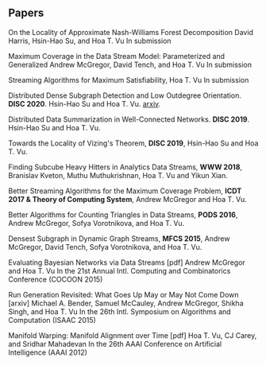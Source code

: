 ## Papers 

On the Locality of Approximate Nash-Williams Forest Decomposition 
David Harris, Hsin-Hao Su, and Hoa T. Vu 
In submission

Maximum Coverage in the Data Stream Model: Parameterized and Generalized
Andrew McGregor, David Tench, and Hoa T. Vu
In submission

Streaming Algorithms for Maximum Satisfiability, Hoa T. Vu
In submission

Distributed Dense Subgraph Detection and Low Outdegree Orientation. **DISC 2020**. Hsin-Hao Su and Hoa T. Vu. [arxiv](https://arxiv.org/abs/1907.12443).

Distributed Data Summarization in Well-Connected Networks. **DISC 2019**. Hsin-Hao Su and Hoa T. Vu. 

Towards the Locality of Vizing's Theorem, **DISC 2019**, Hsin-Hao Su and Hoa T. Vu.

Finding Subcube Heavy Hitters in Analytics Data Streams, **WWW 2018**, Branislav Kveton, Muthu Muthukrishnan, Hoa T. Vu and Yikun Xian. 

Better Streaming Algorithms for the Maximum Coverage Problem, **ICDT 2017 & Theory of Computing System**, Andrew McGregor and Hoa T. Vu. 

Better Algorithms for Counting Triangles in Data Streams, **PODS 2016**, Andrew McGregor, Sofya Vorotnikova, and Hoa T. Vu.

Densest Subgraph in Dynamic Graph Streams, **MFCS 2015**, Andrew McGregor, David Tench, Sofya Vorotnikova, and Hoa T. Vu.

Evaluating Bayesian Networks via Data Streams [pdf]
Andrew McGregor and Hoa T. Vu
In the 21st Annual Intl. Computing and Combinatorics Conference (COCOON 2015)

Run Generation Revisited: What Goes Up May or May Not Come Down [arxiv]
Michael A. Bender, Samuel McCauley, Andrew McGregor, Shikha Singh, and Hoa T. Vu 
In the 26th Intl. Symposium on Algorithms and Computation (ISAAC 2015)

Manifold Warping: Manifold Alignment over Time [pdf]
Hoa T. Vu, CJ Carey, and Sridhar Mahadevan
In the 26th AAAI Conference on Artificial Intelligence (AAAI 2012)
